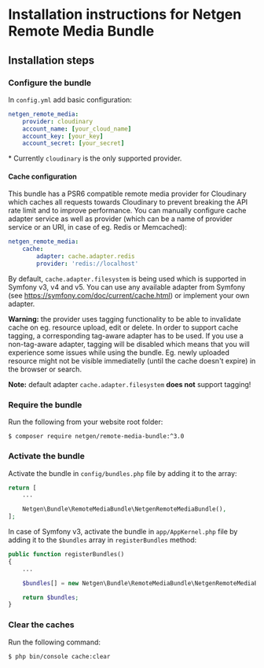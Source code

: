 # Installation instructions for Netgen Remote Media Bundle

## Installation steps
  
### Configure the bundle

In `config.yml` add basic configuration:

```yaml
netgen_remote_media:
    provider: cloudinary
    account_name: [your_cloud_name]
    account_key: [your_key]
    account_secret: [your_secret]
```

\* Currently `cloudinary` is the only supported provider.

#### Cache configuration

This bundle has a PSR6 compatible remote media provider for Cloudinary which caches all requests towards Cloudinary to prevent breaking the API rate limit and to improve performance. You can manually configure cache adapter service as well as provider (which can be a name of provider service or an URI, in case of eg. Redis or Memcached):


```yaml
netgen_remote_media:
    cache:
        adapter: cache.adapter.redis
        provider: 'redis://localhost'
```

By default, `cache.adapter.filesystem` is being used which is supported in Symfony v3, v4 and v5. You can use any available adapter from Symfony (see https://symfony.com/doc/current/cache.html) or implement your own adapter.

**Warning:** the provider uses tagging functionality to be able to invalidate cache on eg. resource upload, edit or delete. In order to support cache tagging, a corresponding tag-aware adapter has to be used. If you use a non-tag-aware adapter, tagging will be disabled which means that you will experience some issues while using the bundle. Eg. newly uploaded resource might not be visible immediatelly (until the cache doesn't expire) in the browser or search.

**Note:** default adapter `cache.adapter.filesystem` **does not** support tagging!

### Require the bundle

Run the following from your website root folder:

```
$ composer require netgen/remote-media-bundle:^3.0
```

### Activate the bundle

Activate the bundle in `config/bundles.php` file by adding it to the array:

```php
return [
    ...

    Netgen\Bundle\RemoteMediaBundle\NetgenRemoteMediaBundle(),
];
```

In case of Symfony v3, activate the bundle in `app/AppKernel.php` file by adding it to the `$bundles` array in `registerBundles` method:

```php
public function registerBundles()
{
    ...

    $bundles[] = new Netgen\Bundle\RemoteMediaBundle\NetgenRemoteMediaBundle();

    return $bundles;
}
```

### Clear the caches

Run the following command:

```
$ php bin/console cache:clear
```
